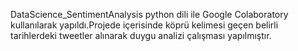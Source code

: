 DataScience_SentimentAnalysis python dili ile Google Colaboratory kullanılarak yapıldı.Projede içerisinde köprü kelimesi geçen belirli tarihlerdeki tweetler alınarak duygu analizi çalışması yapılmıştır.

